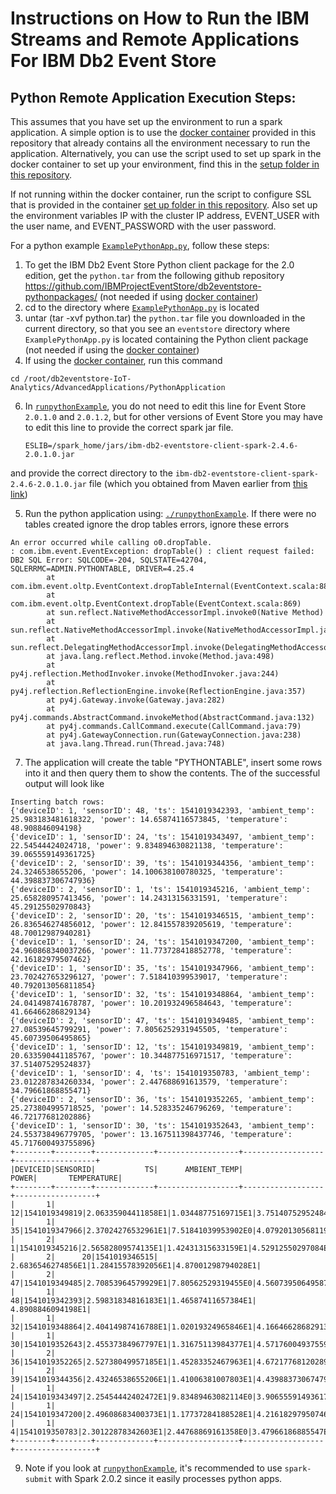 # Instructions on How to Run the IBM Streams and Remote Applications For IBM Db2 Event Store

## Python Remote Application Execution Steps:

This assumes that you have set up the environment to run a spark application. A simple option is to use the [docker container](https://github.com/IBMProjectEventStore/db2eventstore-IoT-Analytics/blob/master/container) provided in this repository that already contains all the environment necessary to run the application. Alternatively, you can use the script used to set up spark in the docker container to set up your environment, find this in the [setup folder in this repository](https://github.com/IBMProjectEventStore/db2eventstore-IoT-Analytics/blob/master/container/setup/setup-spark.sh).

If not running within the docker container, run the script to configure SSL that is provided in the container [set up folder in this repository](https://github.com/IBMProjectEventStore/db2eventstore-IoT-Analytics/blob/master/container/setup/setup-ssl.sh). Also set up the environment variables IP with the cluster IP address, EVENT_USER with the user name, and EVENT_PASSWORD with the user password. 

For a python example [`ExamplePythonApp.py`](ExamplePythonApp.py), follow these steps:

1. To get the IBM Db2 Event Store Python client package for the 2.0 edition, get the `python.tar` from the following github repository https://github.com/IBMProjectEventStore/db2eventstore-pythonpackages/ (not needed if using [docker container](https://github.com/IBMProjectEventStore/db2eventstore-IoT-Analytics/blob/master/container))
2. cd to the directory where [`ExamplePythonApp.py`](ExamplePythonApp.py) is located
3. untar (tar -xvf python.tar) the `python.tar` file you downloaded in the current directory, so that you see an `eventstore` directory where `ExamplePythonApp.py` is located containing the Python client package (not needed if using the [docker container](https://github.com/IBMProjectEventStore/db2eventstore-IoT-Analytics/blob/master/container))
4. If using the [docker container](https://github.com/IBMProjectEventStore/db2eventstore-IoT-Analytics/blob/master/container), run this command
```
cd /root/db2eventstore-IoT-Analytics/AdvancedApplications/PythonApplication
```
6. In [`runpythonExample`](runpythonExample), you do not need to edit this line for Event Store `2.0.1.0` and `2.0.1.2`, but for other versions of Event Store you may have to edit this line to provide the correct spark jar file.
   ```
   ESLIB=/spark_home/jars/ibm-db2-eventstore-client-spark-2.4.6-2.0.1.0.jar
   ```
and provide the correct directory to the `ibm-db2-eventstore-client-spark-2.4.6-2.0.1.0.jar` file (which you obtained from Maven earlier from [this link](https://mvnrepository.com/artifact/com.ibm.event/ibm-db2-eventstore-client-spark-2.4.6))

5. Run the python application using: [`./runpythonExample`](runpythonExample).  If there were no tables created ignore the drop tables errors, ignore these errors
```
An error occurred while calling o0.dropTable.
: com.ibm.event.EventException: dropTable() : client request failed: DB2 SQL Error: SQLCODE=-204, SQLSTATE=42704, SQLERRMC=ADMIN.PYTHONTABLE, DRIVER=4.25.4
        at com.ibm.event.oltp.EventContext.dropTableInternal(EventContext.scala:885)
        at com.ibm.event.oltp.EventContext.dropTable(EventContext.scala:869)
        at sun.reflect.NativeMethodAccessorImpl.invoke0(Native Method)
        at sun.reflect.NativeMethodAccessorImpl.invoke(NativeMethodAccessorImpl.java:62)
        at sun.reflect.DelegatingMethodAccessorImpl.invoke(DelegatingMethodAccessorImpl.java:43)
        at java.lang.reflect.Method.invoke(Method.java:498)
        at py4j.reflection.MethodInvoker.invoke(MethodInvoker.java:244)
        at py4j.reflection.ReflectionEngine.invoke(ReflectionEngine.java:357)
        at py4j.Gateway.invoke(Gateway.java:282)
        at py4j.commands.AbstractCommand.invokeMethod(AbstractCommand.java:132)
        at py4j.commands.CallCommand.execute(CallCommand.java:79)
        at py4j.GatewayConnection.run(GatewayConnection.java:238)
        at java.lang.Thread.run(Thread.java:748)
```
7. The application will create the table "PYTHONTABLE", insert some rows into it and then query them to show the contents. The of the successful output will look like
```
Inserting batch rows:
{'deviceID': 1, 'sensorID': 48, 'ts': 1541019342393, 'ambient_temp': 25.983183481618322, 'power': 14.65874116573845, 'temperature': 48.908846094198}
{'deviceID': 1, 'sensorID': 24, 'ts': 1541019343497, 'ambient_temp': 22.54544424024718, 'power': 9.834894630821138, 'temperature': 39.065559149361725}
{'deviceID': 2, 'sensorID': 39, 'ts': 1541019344356, 'ambient_temp': 24.3246538655206, 'power': 14.100638100780325, 'temperature': 44.398837306747936}
{'deviceID': 2, 'sensorID': 1, 'ts': 1541019345216, 'ambient_temp': 25.658280957413456, 'power': 14.24313156331591, 'temperature': 45.29125502970843}
{'deviceID': 2, 'sensorID': 20, 'ts': 1541019346515, 'ambient_temp': 26.836546274856012, 'power': 12.841557839205619, 'temperature': 48.70012987940281}
{'deviceID': 1, 'sensorID': 24, 'ts': 1541019347200, 'ambient_temp': 24.960868340037266, 'power': 11.773728418852778, 'temperature': 42.16182979507462}
{'deviceID': 1, 'sensorID': 35, 'ts': 1541019347966, 'ambient_temp': 23.702427653296127, 'power': 7.518410399539017, 'temperature': 40.792013056811854}
{'deviceID': 1, 'sensorID': 32, 'ts': 1541019348864, 'ambient_temp': 24.041498741678787, 'power': 10.201932496584643, 'temperature': 41.66466286829134}
{'deviceID': 2, 'sensorID': 47, 'ts': 1541019349485, 'ambient_temp': 27.08539645799291, 'power': 7.8056252931945505, 'temperature': 45.60739506495865}
{'deviceID': 1, 'sensorID': 12, 'ts': 1541019349819, 'ambient_temp': 20.633590441185767, 'power': 10.344877516971517, 'temperature': 37.51407529524837}
{'deviceID': 1, 'sensorID': 4, 'ts': 1541019350783, 'ambient_temp': 23.012287834260334, 'power': 2.447688691613579, 'temperature': 34.79661868855471}
{'deviceID': 2, 'sensorID': 36, 'ts': 1541019352265, 'ambient_temp': 25.273804995718525, 'power': 14.528335246796269, 'temperature': 46.72177681202886}
{'deviceID': 1, 'sensorID': 30, 'ts': 1541019352643, 'ambient_temp': 24.553738496779705, 'power': 13.167511398437746, 'temperature': 45.717600493755896}
+--------+--------+-------------+------------------+------------------+------------------+
|DEVICEID|SENSORID|           TS|      AMBIENT_TEMP|             POWER|       TEMPERATURE|
+--------+--------+-------------+------------------+------------------+------------------+
|       1|      12|1541019349819|2.06335904411858E1|1.03448775169715E1|3.75140752952484E1|
|       1|      35|1541019347966|2.37024276532961E1|7.51841039953902E0|4.07920130568119E1|
|       2|       1|1541019345216|2.56582809574135E1|1.42431315633159E1|4.52912550297084E1|
|       2|      20|1541019346515| 2.6836546274856E1|1.28415578392056E1|4.87001298794028E1|
|       2|      47|1541019349485|2.70853964579929E1|7.80562529319455E0|4.56073950649587E1|
|       1|      48|1541019342393|2.59831834816183E1|1.46587411657384E1| 4.8908846094198E1|
|       1|      32|1541019348864|2.40414987416788E1|1.02019324965846E1|4.16646628682913E1|
|       1|      30|1541019352643|2.45537384967797E1|1.31675113984377E1|4.57176004937559E1|
|       2|      36|1541019352265|2.52738049957185E1|1.45283352467963E1|4.67217768120289E1|
|       2|      39|1541019344356|2.43246538655206E1|1.41006381007803E1|4.43988373067479E1|
|       1|      24|1541019343497|2.25454442402472E1|9.83489463082114E0|3.90655591493617E1|
|       1|      24|1541019347200|2.49608683400373E1|1.17737284188528E1|4.21618297950746E1|
|       1|       4|1541019350783|2.30122878342603E1|2.44768869161358E0|3.47966186885547E1|
+--------+--------+-------------+------------------+------------------+------------------+

```
9. Note if you look at [`runpythonExample`](runpythonExample), it's recommended to use `spark-submit` with Spark 2.0.2 since it easily processes python apps.


